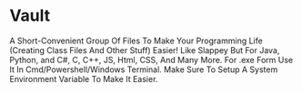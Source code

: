 # Vault
 A Short-Convenient Group Of Files To Make Your Programming Life (Creating Class Files And Other Stuff) Easier! Like Slappey But For Java, Python, and C#, C, C++, JS, Html, CSS, And Many More. For .exe Form Use It In Cmd/Powershell/Windows Terminal. Make Sure To Setup A System Environment Variable To Make It Easier.
